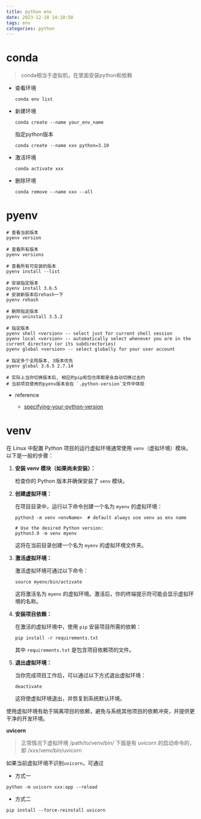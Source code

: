 ```yaml
---
title: python env
date: 2023-12-18 14:10:58
tags: env
categories: python
---
```


# conda

> conda相当于虚拟机，在里面安装python和依赖

- 查看环境

  ```
  conda env list
  ```

- 新建环境

  ```
  conda create --name your_env_name
  ```

  指定python版本

  ```
  conda create --name xxx python=3.10
  ```

- 激活环境

  ```
  conda activate xxx
  ```

- 删除环境

  ```
  conda remove --name xxx --all
  ```


# pyenv

```shell
# 查看当前版本
pyenv version

# 查看所有版本
pyenv versions

# 查看所有可安装的版本
pyenv install --list

# 安装指定版本
pyenv install 3.6.5
# 安装新版本后rehash一下
pyenv rehash

# 删除指定版本
pyenv uninstall 3.5.2

# 指定版本
pyenv shell <version> -- select just for current shell session
pyenv local <version> -- automatically select whenever you are in the current directory (or its subdirectories)
pyenv global <version> -- select globally for your user account

# 指定多个全局版本, 3版本优先
pyenv global 3.6.5 2.7.14

# 实际上当你切换版本后, 相应的pip和包仓库都是会自动切换过去的
# 当前项目使用的pyenv版本会在 `.python-version`文件中体现
```

- reference

  - [specifying-your-python-version](https://realpython.com/intro-to-pyenv/#specifying-your-python-version)

  

# venv

在 Linux 中配置 Python 项目的运行虚拟环境通常使用 `venv`（虚拟环境）模块。以下是一般的步骤：

1. **安装 venv 模块（如果尚未安装）：**

   检查你的 Python 版本并确保安装了 `venv` 模块。

2. **创建虚拟环境：**

   在项目目录中，运行以下命令创建一个名为 `myenv` 的虚拟环境：

   ```shell
   python3 -m venv <envName>  # default always use venv as env name 
   
   # Use the desired Python version:
   python3.9 -m venv myenv
   ```

   这将在当前目录创建一个名为 `myenv` 的虚拟环境文件夹。

3. **激活虚拟环境：**

   激活虚拟环境可通过以下命令：

   ```
   source myenv/bin/activate
   ```

   这将激活名为 `myenv` 的虚拟环境。激活后，你的终端提示符可能会显示虚拟环境的名称。

4. **安装项目依赖：**

   在激活的虚拟环境中，使用 `pip` 安装项目所需的依赖：

   ```
   pip install -r requirements.txt
   ```

   其中 `requirements.txt` 是包含项目依赖项的文件。

5. **退出虚拟环境：**

   当你完成项目工作后，可以通过以下方式退出虚拟环境：

   ```
   deactivate
   ```

   这将使虚拟环境退出，并恢复到系统默认环境。

使用虚拟环境有助于隔离项目的依赖，避免与系统其他项目的依赖冲突，并提供更干净的开发环境。

**uvicorn**

> 正常情况下虚拟环境 /path/to/venv/bin/ 下面是有 uvicorn 的启动命令的，即 /xxx/venv/bin/uvicorn

如果当前虚拟环境不识别`uvicorn`，可通过

- 方式一

```shell
python -m uvicorn xxx:app --reload
```

- 方式二

```
pip install --force-reinstall uvicorn
```

